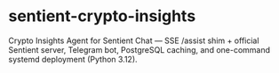 # sentient-crypto-insights
Crypto Insights Agent for Sentient Chat — SSE /assist shim + official Sentient server, Telegram bot, PostgreSQL caching, and one-command systemd deployment (Python 3.12).
